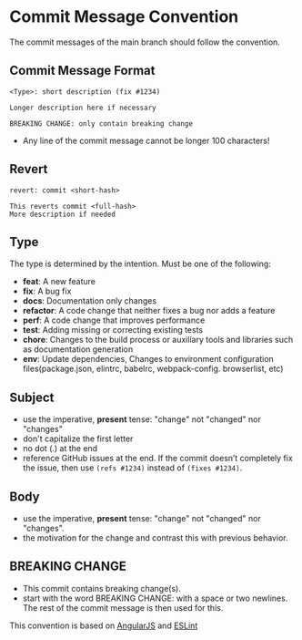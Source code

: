 # Commit Message Convention

The commit messages of the main branch should follow the convention.

## Commit Message Format

```
<Type>: short description (fix #1234)

Longer description here if necessary

BREAKING CHANGE: only contain breaking change
```

- Any line of the commit message cannot be longer 100 characters!

## Revert

```
revert: commit <short-hash>

This reverts commit <full-hash>
More description if needed
```

## Type

The type is determined by the intention.
Must be one of the following:

- **feat**: A new feature
- **fix**: A bug fix
- **docs**: Documentation only changes
- **refactor**: A code change that neither fixes a bug nor adds a feature
- **perf**: A code change that improves performance
- **test**: Adding missing or correcting existing tests
- **chore**: Changes to the build process or auxiliary tools and libraries such as documentation generation
- **env**: Update dependencies, Changes to environment configuration files(package.json, elintrc, babelrc, webpack-config. browserlist, etc)

## Subject

- use the imperative, **present** tense: "change" not "changed" nor "changes"
- don't capitalize the first letter
- no dot (.) at the end
- reference GitHub issues at the end. If the commit doesn’t completely fix the issue, then use `(refs #1234)` instead of `(fixes #1234)`.

## Body

- use the imperative, **present** tense: "change" not "changed" nor "changes".
- the motivation for the change and contrast this with previous behavior.

## BREAKING CHANGE

- This commit contains breaking change(s).
- start with the word BREAKING CHANGE: with a space or two newlines. The rest of the commit message is then used for this.

This convention is based on [AngularJS](https://github.com/angular/angular.js/blob/master/DEVELOPERS.md#commits) and [ESLint](https://eslint.org/docs/developer-guide/contributing/pull-requests#step2)
